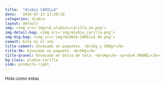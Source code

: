 ```yaml
---
title:  "Alubia CARILLA"
date:   2016-07-13 17:26:19
categories: alubia
layout: default
img: <img src='img/sm_alubias/carilla_sm.png'>
img-detail-bag: <img src='img/alubia_carilla.png'>
img-big-bag: <img src='img/ALUBIA-CARILLA-5K.png'>
coment: Este es el uno
title-coment: Envasado en paquetes. <b>1Kg y 500gr</b>
title-5K: Envasado en paquete. <b>5Kg</b>
title-granel: Envasado en bolsa de tela. <b>1Kg</b> <p><b>A GRANEL</b><br> Envasado en bolsa de <b>10Kg, 25Kg</b> 
bg-class: alubia-carilla
side: products-right
---
```


Hola como estas